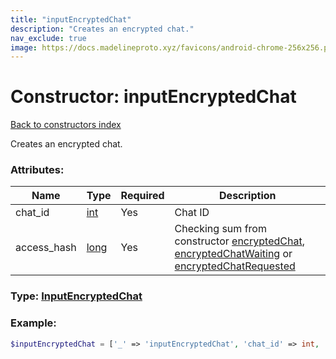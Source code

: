 ```yaml
---
title: "inputEncryptedChat"
description: "Creates an encrypted chat."
nav_exclude: true
image: https://docs.madelineproto.xyz/favicons/android-chrome-256x256.png
---
```

# Constructor: inputEncryptedChat  
[Back to constructors index](index.md)



Creates an encrypted chat.

### Attributes:

| Name     |    Type       | Required | Description |
|----------|---------------|----------|-------------|
|chat\_id|[int](../types/int.md) | Yes|Chat ID|
|access\_hash|[long](../types/long.md) | Yes|Checking sum from constructor [encryptedChat](../constructors/encryptedChat.md), [encryptedChatWaiting](../constructors/encryptedChatWaiting.md) or [encryptedChatRequested](../constructors/encryptedChatRequested.md)|



### Type: [InputEncryptedChat](../types/InputEncryptedChat.md)


### Example:

```php
$inputEncryptedChat = ['_' => 'inputEncryptedChat', 'chat_id' => int, 'access_hash' => long];
```  

